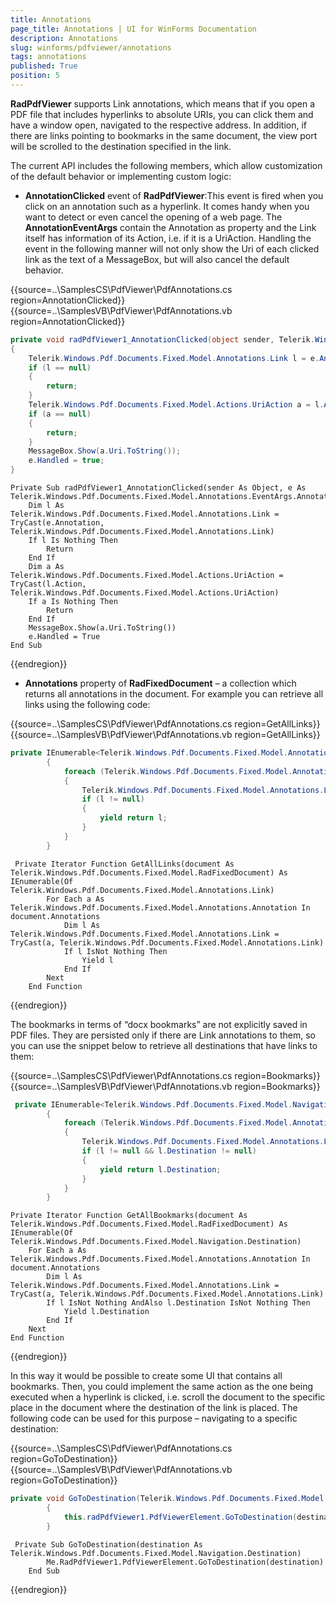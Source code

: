 ```yaml
---
title: Annotations
page_title: Annotations | UI for WinForms Documentation
description: Annotations
slug: winforms/pdfviewer/annotations
tags: annotations
published: True
position: 5
---
```


__RadPdfViewer__ supports Link annotations, which means that if you open a PDF file that includes hyperlinks to absolute URIs, you can click them and have a window open, navigated to the respective address. In addition, if there are links pointing to bookmarks in the same document, the view port will be scrolled to the destination specified in the link.

The current API includes the following members, which allow customization of the default behavior or implementing custom logic:

* __AnnotationClicked__ event of __RadPdfViewer__:This event is fired when you click on an annotation such as a hyperlink. It comes handy when you want to detect or even cancel the opening of a web page. The __AnnotationEventArgs__ contain the Annotation as property and the Link itself has information of its Action, i.e. if it is a UriAction. Handling the event in the following manner will not only show the Uri of each clicked link as the text of a MessageBox, but will also cancel the default behavior.

{{source=..\SamplesCS\PdfViewer\PdfAnnotations.cs region=AnnotationClicked}} 
{{source=..\SamplesVB\PdfViewer\PdfAnnotations.vb region=AnnotationClicked}} 

````C#
private void radPdfViewer1_AnnotationClicked(object sender, Telerik.Windows.Pdf.Documents.Fixed.Model.Annotations.EventArgs.AnnotationEventArgs e)
{
    Telerik.Windows.Pdf.Documents.Fixed.Model.Annotations.Link l = e.Annotation as Telerik.Windows.Pdf.Documents.Fixed.Model.Annotations.Link;
    if (l == null)
    {
        return;
    }
    Telerik.Windows.Pdf.Documents.Fixed.Model.Actions.UriAction a = l.Action as Telerik.Windows.Pdf.Documents.Fixed.Model.Actions.UriAction;
    if (a == null)
    {
        return;
    }
    MessageBox.Show(a.Uri.ToString());
    e.Handled = true;
}

````
````VB.NET
Private Sub radPdfViewer1_AnnotationClicked(sender As Object, e As Telerik.Windows.Pdf.Documents.Fixed.Model.Annotations.EventArgs.AnnotationEventArgs)
    Dim l As Telerik.Windows.Pdf.Documents.Fixed.Model.Annotations.Link = TryCast(e.Annotation, Telerik.Windows.Pdf.Documents.Fixed.Model.Annotations.Link)
    If l Is Nothing Then
        Return
    End If
    Dim a As Telerik.Windows.Pdf.Documents.Fixed.Model.Actions.UriAction = TryCast(l.Action, Telerik.Windows.Pdf.Documents.Fixed.Model.Actions.UriAction)
    If a Is Nothing Then
        Return
    End If
    MessageBox.Show(a.Uri.ToString())
    e.Handled = True
End Sub

````

{{endregion}}

* __Annotations__ property of __RadFixedDocument__ – a collection which returns all annotations in the document. For example you can retrieve all links using the following code:

{{source=..\SamplesCS\PdfViewer\PdfAnnotations.cs region=GetAllLinks}} 
{{source=..\SamplesVB\PdfViewer\PdfAnnotations.vb region=GetAllLinks}} 

````C#
private IEnumerable<Telerik.Windows.Pdf.Documents.Fixed.Model.Annotations.Link> GetAllLinks(Telerik.Windows.Pdf.Documents.Fixed.Model.RadFixedDocument document)
        {
            foreach (Telerik.Windows.Pdf.Documents.Fixed.Model.Annotations.Annotation a in document.Annotations)
            {
                Telerik.Windows.Pdf.Documents.Fixed.Model.Annotations.Link l = a as Telerik.Windows.Pdf.Documents.Fixed.Model.Annotations.Link;
                if (l != null)
                {
                    yield return l;
                }
            }
        }

````
````VB.NET
 Private Iterator Function GetAllLinks(document As Telerik.Windows.Pdf.Documents.Fixed.Model.RadFixedDocument) As IEnumerable(Of Telerik.Windows.Pdf.Documents.Fixed.Model.Annotations.Link)
        For Each a As Telerik.Windows.Pdf.Documents.Fixed.Model.Annotations.Annotation In document.Annotations
            Dim l As Telerik.Windows.Pdf.Documents.Fixed.Model.Annotations.Link = TryCast(a, Telerik.Windows.Pdf.Documents.Fixed.Model.Annotations.Link)
            If l IsNot Nothing Then
                Yield l
            End If
        Next
    End Function

````

{{endregion}}

The bookmarks in terms of “docx bookmarks” are not explicitly saved in PDF files. They are persisted only if there are Link annotations to them, so you can use the snippet below to retrieve all destinations that have links to them:

{{source=..\SamplesCS\PdfViewer\PdfAnnotations.cs region=Bookmarks}} 
{{source=..\SamplesVB\PdfViewer\PdfAnnotations.vb region=Bookmarks}} 

````C#
 private IEnumerable<Telerik.Windows.Pdf.Documents.Fixed.Model.Navigation.Destination> GetAllBookmarks(Telerik.Windows.Pdf.Documents.Fixed.Model.RadFixedDocument document)
        {
            foreach (Telerik.Windows.Pdf.Documents.Fixed.Model.Annotations.Annotation a in document.Annotations)
            {
                Telerik.Windows.Pdf.Documents.Fixed.Model.Annotations.Link l = a as Telerik.Windows.Pdf.Documents.Fixed.Model.Annotations.Link;
                if (l != null && l.Destination != null)
                {
                    yield return l.Destination;
                }
            }
        }

````
````VB.NET
Private Iterator Function GetAllBookmarks(document As Telerik.Windows.Pdf.Documents.Fixed.Model.RadFixedDocument) As IEnumerable(Of Telerik.Windows.Pdf.Documents.Fixed.Model.Navigation.Destination)
    For Each a As Telerik.Windows.Pdf.Documents.Fixed.Model.Annotations.Annotation In document.Annotations
        Dim l As Telerik.Windows.Pdf.Documents.Fixed.Model.Annotations.Link = TryCast(a, Telerik.Windows.Pdf.Documents.Fixed.Model.Annotations.Link)
        If l IsNot Nothing AndAlso l.Destination IsNot Nothing Then
            Yield l.Destination
        End If
    Next
End Function

````

{{endregion}}

In this way it would be possible to create some UI that contains all bookmarks. Then, you could implement the same action as the one being executed when a hyperlink is clicked, i.e. scroll the document to the specific place in the document where the destination of the link is placed. The following code can be used for this purpose – navigating to a specific destination:

{{source=..\SamplesCS\PdfViewer\PdfAnnotations.cs region=GoToDestination}} 
{{source=..\SamplesVB\PdfViewer\PdfAnnotations.vb region=GoToDestination}} 

````C#
private void GoToDestination(Telerik.Windows.Pdf.Documents.Fixed.Model.Navigation.Destination destination)
        {
            this.radPdfViewer1.PdfViewerElement.GoToDestination(destination);
        }  
````
````VB.NET
 Private Sub GoToDestination(destination As Telerik.Windows.Pdf.Documents.Fixed.Model.Navigation.Destination)
        Me.RadPdfViewer1.PdfViewerElement.GoToDestination(destination)
    End Sub 
````

{{endregion}}
